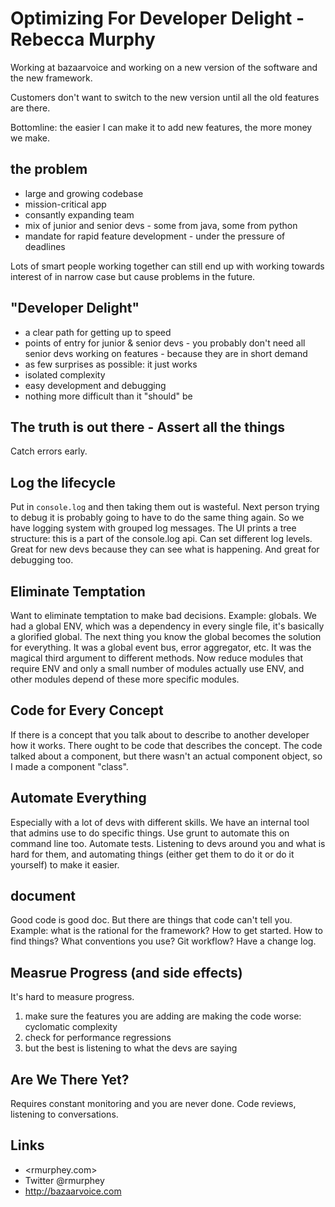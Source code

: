 Optimizing For Developer Delight - Rebecca Murphy
=================================================

Working at bazaarvoice and working on a new version of the software and the new framework.

Customers don't want to switch to the new version until all the old features are there.

Bottomline: the easier I can make it to add new features, the more money we make.

## the problem

* large and growing codebase
* mission-critical app
* consantly expanding team
* mix of junior and senior devs - some from java, some from python
* mandate for rapid feature development - under the pressure of deadlines

Lots of smart people working together can still end up with working towards interest of in narrow case but cause problems in the future.

## "Developer Delight"

* a clear path for getting up to speed
* points of entry for junior & senior devs - you probably don't need all senior devs working on features - because they are in short demand
* as few surprises as possible: it just works
* isolated complexity
* easy development and debugging
* nothing more difficult than it "should" be

## The truth is out there - Assert all the things

Catch errors early.

## Log the lifecycle

Put in `console.log` and then taking them out is wasteful. Next person trying to debug it is probably going to have to do the same thing again. So we have logging system with grouped log messages. The UI prints a tree structure: this is a part of the console.log api. Can set different log levels. Great for new devs because they can see what is happening. And great for debugging too.

## Eliminate Temptation

Want to eliminate temptation to make bad decisions. Example: globals. We had a global ENV, which was a dependency in every single file, it's basically a glorified global. The next thing you know the global becomes the solution for everything. It was a global event bus, error aggregator, etc. It was the magical third argument to different methods. Now reduce modules that require ENV and only a small number of modules actually use ENV, and other modules depend of these more specific modules.

## Code for Every Concept

If there is a concept that you talk about to describe to another developer how it works. There ought to be code that describes the concept. The code talked about a component, but there wasn't an actual component object, so I made a component "class". 

## Automate Everything

Especially with a lot of devs with different skills. We have an internal tool that admins use to do specific things. Use grunt to automate this on command line too. Automate tests. Listening to devs around you and what is hard for them, and automating things (either get them to do it or do it yourself) to make it easier.

## document

Good code is good doc. But there are things that code can't tell you. Example: what is the rational for the framework? How to get started. How to find things? What conventions you use? Git workflow? Have a change log. 

## Measrue Progress (and side effects)

It's hard to measure progress. 

1. make sure the features you are adding are making the code worse: cyclomatic complexity
2. check for performance regressions
3. but the best is listening to what the devs are saying

## Are We There Yet?

Requires constant monitoring and you are never done. Code reviews, listening to conversations.

## Links

* <rmurphey.com>
* Twitter @rmurphey
* <http://bazaarvoice.com>


